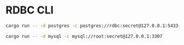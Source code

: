 # RDBC CLI

```bash
cargo run -- -d postgres -c postgres://rdbc:secret@127.0.0.1:5433
```

```bash
cargo run -- -d mysql -c mysql://root:secret@127.0.0.1:3307
```

